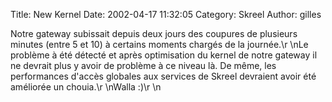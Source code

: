 Title: New Kernel
Date: 2002-04-17 11:32:05
Category: Skreel
Author: gilles

Notre gateway subissait depuis deux jours des coupures de plusieurs minutes (entre 5 et 10) à certains moments chargés de la journée.\r
\nLe problème à été détecté et après optimisation du kernel de notre gateway il ne devrait plus y avoir de problème à ce niveau là. De même, les performances d'accès globales aux services de Skreel devraient avoir été améliorée un chouia.\r
\nWalla  :)\r
\n